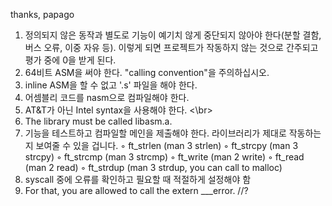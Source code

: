 thanks, papago

1. 정의되지 않은 동작과 별도로 기능이 예기치 않게 중단되지 않아야 한다(분할 결함, 버스 오류, 이중 자유 등). 
   이렇게 되면 프로젝트가 작동하지 않는 것으로 간주되고 평가 중에 0을 받게 된다.
2. 64비트 ASM을 써야 한다. "calling convention"을 주의하십시오.
3. inline ASM을 할 수 없고 '.s' 파일을 해야 한다.
4. 어셈블리 코드를 nasm으로 컴파일해야 한다.
5. AT&T가 아닌 Intel syntax을 사용해야 한다.
<\br>
1. The library must be called libasm.a.
2. 기능을 테스트하고 컴파일할 메인을 제출해야 한다.
라이브러리가 제대로 작동하는지 보여줄 수 있을 겁니다.
◦ ft_strlen (man 3 strlen)
◦ ft_strcpy (man 3 strcpy)
◦ ft_strcmp (man 3 strcmp)
◦ ft_write (man 2 write)
◦ ft_read (man 2 read)
◦ ft_strdup (man 3 strdup, you can call to malloc)
3. syscall 중에 오류를 확인하고 필요할 때 적절하게 설정해야 함
4. For that, you are allowed to call the extern ___error.  //?
